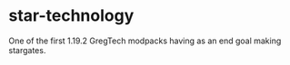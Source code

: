 # star-technology
One of the first 1.19.2 GregTech modpacks having as an end goal making stargates.
